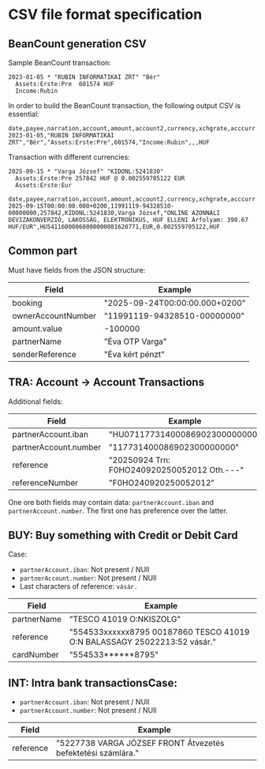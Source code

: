 # CSV file format specification

## BeanCount generation CSV

Sample BeanCount transaction:

```beancount
2023-01-05 * "RUBIN INFORMATIKAI ZRT" "Bér"
  Assets:Erste:Pre  601574 HUF
  Income:Rubin  
```

In order to build the BeanCount transaction, the following output CSV is essential:

```csv
date,payee,narration,account,amount,account2,currency,xchgrate,acccurr
2023-01-05,"RUBIN INFORMATIKAI ZRT","Bér","Assets:Erste:Pre",601574,"Income:Rubin",,,HUF
```

Transaction with different currencies:

```beancount
2025-09-15 * "Varga József" "KIDONL:5241830"
  Assets:Erste:Pre 257842 HUF @ 0.002559705122 EUR
  Assets:Erste:Eur
```

```csv
date,payee,narration,account,amount,account2,currency,xchgrate,acccurr
2025-09-15T00:00:00.000+0200,11991119-94328510-00000000,257842,KIDONL:5241830,Varga József,"ONLINE AZONNALI DEVIZAKONVERZIÓ, LAKOSSÁG, ELEKTRONIKUS, HUF ELLENI Árfolyam: 390.67 HUF/EUR",HU54116000060000000081620771,EUR,0.002559705122,HUF
```

## Common part

Must have fields from the JSON structure:

| Field              | Example                        |
|--------------------|--------------------------------|
| booking            | "2025-09-24T00:00:00.000+0200" |
| ownerAccountNumber | "11991119-94328510-00000000"   |
| amount.value       | -100000                        |
| partnerName        | "Éva OTP Varga"                |
| senderReference    | "Éva kért pénzt"               |

## TRA: Account -> Account Transactions

Additional fields:

| Field                 | Example                                     |
|-----------------------|---------------------------------------------|
| partnerAccount.iban   | "HU07117731400086902300000000"              |
| partnerAccount.number | "117731400086902300000000"                  |
| reference             | "20250924 Trn: F0HO240920250052012 Oth.---" |
| referenceNumber       | "F0HO240920250052012"                       |

One ore both fields may contain data: `partnerAccount.iban` and `partnerAccount.number`. The first one has preference over the latter.

## BUY: Buy something with Credit or Debit Card

Case:

 - `partnerAccount.iban`: Not present / NUll
 - `partnerAccount.number`: Not present / NUll
 - Last characters of reference: `vásár.`


| Field                 | Example                                                                  |
|-----------------------|--------------------------------------------------------------------------|
| partnerName           | "TESCO 41019 O:NKISZOLG"                                                 |
| reference             | "554533xxxxxx8795 00187860 TESCO 41019 O:N BALASSAGY 25022213:52 vásár." |
| cardNumber            | "554533******8795"                                                       |
## INT: Intra bank transactionsCase:

 - `partnerAccount.iban`: Not present / NUll
 - `partnerAccount.number`: Not present / NUll

| Field                 | Example                                                                  |
|-----------------------|--------------------------------------------------------------------------|
| reference             | "5227738 VARGA JÓZSEF FRONT Átvezetés befektetési számlára."             |
